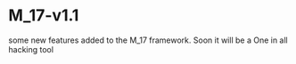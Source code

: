 # M_17-v1.1
some new features added to the M_17 framework. Soon it will be a One in all hacking tool 
